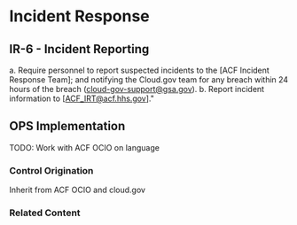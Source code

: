 # Incident Response
## IR-6 - Incident Reporting

a. Require personnel to report suspected incidents to the [ACF Incident Response Team]; and notifying the Cloud.gov team for any breach within 24 hours of the breach (cloud-gov-support@gsa.gov).
b. Report incident information to [ACF_IRT@acf.hhs.gov]."

## OPS Implementation

TODO: Work with ACF OCIO on language

### Control Origination

Inherit from ACF OCIO and cloud.gov

### Related Content

